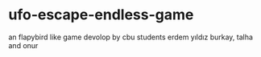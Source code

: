# ufo-escape-endless-game
an flapybird like game devolop by cbu students erdem yıldız burkay, talha and onur
